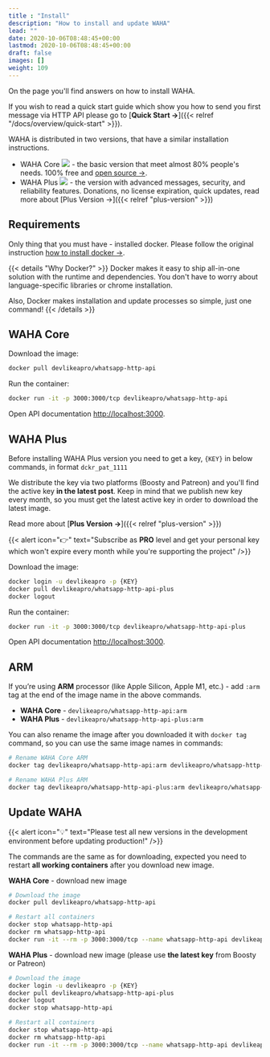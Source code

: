 ```yaml
---
title : "Install"
description: "How to install and update WAHA"
lead: ""
date: 2020-10-06T08:48:45+00:00
lastmod: 2020-10-06T08:48:45+00:00
draft: false
images: []
weight: 109
---
```


On the page you'll find answers on how to install WAHA.

If you wish to read a quick start guide which show you how to send you first message via HTTP API
please go to [**Quick Start ->**]({{< relref "/docs/overview/quick-start" >}}).

WAHA is distributed in two versions, that have a similar installation instructions.
- WAHA Core ![](/images/versions/core.png) - the basic version that meet almost 80% people's needs. 100% free and [open source ->](https://github.com/devlikeapro/whatsapp-http-api).
- WAHA Plus ![](/images/versions/plus.png) - the version with advanced messages, security, and reliability features. Donations, no license expiration, quick updates, read more about [Plus Version →]({{< relref "plus-version" >}})

## Requirements

Only thing that you must have - installed docker. Please follow the original
instruction <a href="https://docs.docker.com/get-docker/" target="_blank" rel="noopener">how to install docker -></a>.

{{< details "Why Docker?" >}}
Docker makes it easy to ship all-in-one solution with the runtime and dependencies. You don't have to worry about
language-specific libraries or chrome installation.

Also, Docker makes installation and update processes so simple, just one command!
{{< /details >}}

## WAHA Core
Download the image:
```bash
docker pull devlikeapro/whatsapp-http-api
```

Run the container:
```bash
docker run -it -p 3000:3000/tcp devlikeapro/whatsapp-http-api
```

Open API documentation [http://localhost:3000](http://localhost:3000).

## WAHA Plus
Before installing WAHA Plus version you need to get a key, `{KEY}` in below commands, in format `dckr_pat_1111`

We distribute the key via two platforms (Boosty and Patreon) and you'll find the active key **in the latest post**.
Keep in mind that we publish new key every month, so you must get the latest active key in order to download
the latest image.

Read more about [**Plus Version →**]({{< relref "plus-version" >}})

{{< alert icon="👉" text="Subscribe as **PRO** level and get your personal key which won't expire every month while you're supporting the project" />}}

Download the image:
```bash
docker login -u devlikeapro -p {KEY}
docker pull devlikeapro/whatsapp-http-api-plus
docker logout
```

Run the container:
```bash
docker run -it -p 3000:3000/tcp devlikeapro/whatsapp-http-api-plus
```

Open API documentation [http://localhost:3000](http://localhost:3000).

## ARM
If you’re using **ARM** processor (like Apple Silicon, Apple M1, etc.) - add `:arm` tag at the end of the image name in the above commands.
- **WAHA Core** - `devlikeapro/whatsapp-http-api:arm`
- **WAHA Plus** - `devlikeapro/whatsapp-http-api-plus:arm`

You can also rename the image after you downloaded it with `docker tag` command,
so you can use the same image names in commands:
```bash
# Rename WAHA Core ARM
docker tag devlikeapro/whatsapp-http-api:arm devlikeapro/whatsapp-http-api

# Rename WAHA Plus ARM
docker tag devlikeapro/whatsapp-http-api-plus:arm devlikeapro/whatsapp-http-api-plus
```


## Update WAHA
{{< alert icon="💡" text="Please test all new versions in the development environment before updating production!" />}}

The commands are the same as for downloading, expected you need to restart **all working containers** after you download new image.

**WAHA Core** - download new image
```bash
# Download the image
docker pull devlikeapro/whatsapp-http-api

# Restart all containers
docker stop whatsapp-http-api
docker rm whatsapp-http-api
docker run -it --rm -p 3000:3000/tcp --name whatsapp-http-api devlikeapro/whatsapp-http-api
```

**WAHA Plus** - download new image (please use **the latest key** from Boosty or Patreon)
```bash
# Download the image
docker login -u devlikeapro -p {KEY}
docker pull devlikeapro/whatsapp-http-api-plus
docker logout
docker stop whatsapp-http-api

# Restart all containers
docker stop whatsapp-http-api
docker rm whatsapp-http-api
docker run -it --rm -p 3000:3000/tcp --name whatsapp-http-api devlikeapro/whatsapp-http-api
```
